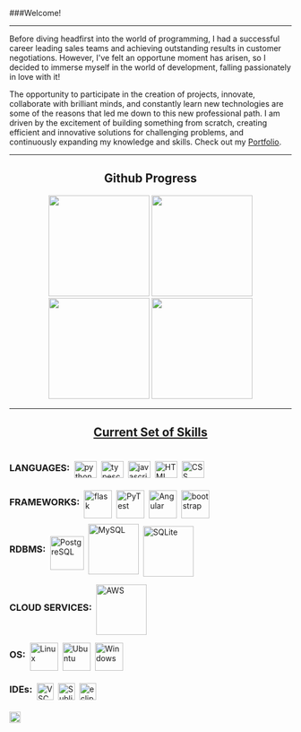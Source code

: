 ###Welcome!

---

Before diving headfirst into the world of programming, I had a successful career leading sales teams and achieving outstanding results in customer negotiations. However, I've felt an opportune moment has arisen, so I decided to immerse myself in the world of development, falling passionately in love with it!

The opportunity to participate in the creation of projects, innovate, collaborate with brilliant minds, and constantly learn new technologies are some of the reasons that led me down to this new professional path. I am driven by the excitement of building something from scratch, creating efficient and innovative solutions for challenging problems, and continuously expanding my knowledge and skills. Check out my [Portfolio](https://miguel-decotelli.onrender.com).

---

<div align="center">
  <h2><b>Github Progress</b></h2>
  <img height="180em" src="https://github-readme-stats.vercel.app/api?username=MiguelDecotelli&show_icons=true&theme=vision-friendly-dark&include_all_commits=true&count_private=true"/>
  <img height="180em" src="https://github-readme-stats.vercel.app/api/top-langs/?username=MiguelDecotelli&layout=compact&langs_count=7&theme=vision-friendly-dark"/>
  <img height="180em" src="https://freepngimg.com/thumb/chrono_trigger/36546-4-chrono-trigger-transparent-image.png">
  <img height="180em" src="https://static.wikia.nocookie.net/chrono/images/1/1f/Crono2.png/revision/latest?cb=20190502015515">
</div>
    
---

  <h2 align="center"><b><u>Current Set of Skills</u></b></h2>

<div style="display: inline_block">
  <div style="display: flex; align-items: center; justify-content: flex-start; gap:.5rem">
    <h3 style="vertical-align: middle">LANGUAGES:</h3>
    <img alt="python" height="30" width="40" src="https://cdn.jsdelivr.net/gh/devicons/devicon/icons/python/python-original.svg" style="margin-top: 1em">
    <img alt="typescript" height="30" width="40" src="https://cdn.jsdelivr.net/gh/devicons/devicon/icons/typescript/typescript-original.svg" style="margin-top: 1em">
    <img alt="javascript" height="30" width="40" src="https://cdn.jsdelivr.net/gh/devicons/devicon/icons/javascript/javascript-original.svg" style="margin-top: 1em">
    <img alt="HTML" height="30" width="40" src="https://cdn.jsdelivr.net/gh/devicons/devicon/icons/html5/html5-original.svg" style="margin-top: 1em">
    <img alt="CSS" height="30" width="40" src="https://cdn.jsdelivr.net/gh/devicons/devicon/icons/css3/css3-original.svg" style="margin-top: 1em">
  </div>
</div>

<div style="display: inline_block">
  <div style="display: flex; align-items: center; justify-content: flex-start; gap:.5rem">
    <h3 style="vertical-align: middle">FRAMEWORKS:</h3>
    <img alt="flask" height="50" width="auto" src="https://cdn.jsdelivr.net/gh/devicons/devicon/icons/flask/flask-original.svg" style="margin-top: 1em">
    <img align="center" alt="PyTest" height="50" width="auto" src="https://cdn.jsdelivr.net/gh/devicons/devicon/icons/pytest/pytest-original-wordmark.svg" style="margin-top: 1em">
    <img alt="Angular" height="50" width="auto" src="https://cdn.jsdelivr.net/gh/devicons/devicon/icons/angularjs/angularjs-original.svg" style="margin-top: 1em">
    <img alt="bootstrap" height="50" width="auto" src="https://cdn.jsdelivr.net/gh/devicons/devicon/icons/bootstrap/bootstrap-original.svg" style="margin-top: 1em">
  </div>
</div>


<div style="display: inline_block">
  <div style="display: flex; align-items: center; justify-content: flex-start; gap:.5rem">
    <h3 style="vertical-align: middle">RDBMS:</h3>
    <img align="center" alt="PostgreSQL" height="60" width="auto" src="https://cdn.jsdelivr.net/gh/devicons/devicon/icons/postgresql/postgresql-original-wordmark.svg" style="margin-top: 1.5em">
    <img align="center" alt="MySQL" height="90" width="auto" src="https://cdn.jsdelivr.net/gh/devicons/devicon/icons/mysql/mysql-original-wordmark.svg" style="margin-top: .5em">
    <img align="center" alt="SQLite" height="90" width="auto" src="https://cdn.jsdelivr.net/gh/devicons/devicon/icons/sqlite/sqlite-original-wordmark.svg" style="margin-top: 1em">
  </div>
</div>

<div style="display: inline_block">
  <div style="display: flex; align-items: center; justify-content: flex-start; gap:.5rem">
    <h3 style="vertical-align: middle">CLOUD SERVICES:</h3>
    <img align="center" alt="AWS" height="90" width="auto" src="https://cdn.jsdelivr.net/gh/devicons/devicon/icons/amazonwebservices/amazonwebservices-original-wordmark.svg" style="margin-top: 1em">
  </div>
</div>

<div style="display: inline_block">
  <div style="display: flex; align-items: center; justify-content: flex-start; gap:.5rem">
    <h3 style="vertical-align: middle">OS:</h3>
    <img align="center" alt="Linux" height="50" width="auto" src="https://cdn.jsdelivr.net/gh/devicons/devicon/icons/linux/linux-original.svg" style="margin-top: 1em">
    <img align="center" alt="Ubuntu" height="50" width="auto" src="https://cdn.jsdelivr.net/gh/devicons/devicon/icons/ubuntu/ubuntu-plain-wordmark.svg" style="margin-top: 1em">
    <img align="center" alt="Windows" height="50" width="auto" src="https://cdn.jsdelivr.net/gh/devicons/devicon/icons/windows8/windows8-original.svg" style="margin-top: 1em">
  </div>
</div>

<div style="display: inline_block">
  <div style="display: flex; align-items: center; justify-content: flex-start; gap:.5rem">
    <h3 style="vertical-align: middle">IDEs:</h3>
    <img align="center" alt="VSCode" height="30" width="auto" src="https://img.shields.io/badge/Visual_Studio_Code-0078D4?style=for-the-badge&logo=visual%20studio%20code&logoColor=white" style="margin-top: 1em">
    <img align="center" alt="Sublime" height="30" width="auto" src="https://img.shields.io/badge/sublime_text-%23575757.svg?&style=for-the-badge&logo=sublime-text&logoColor=important" style="margin-top: 1em">
    <img align="center" alt="eclipse" height="30" width="auto" src="https://img.shields.io/badge/Eclipse-2C2255?style=for-the-badge&logo=eclipse&logoColor=white" style="margin-top: 1em">
</div>

<a href="https://www.linkedin.com/in/https://www.linkedin.com/in/miguel-angelo-a-decotelli-silva/?locale=en_US" target="_blank"><img  height="20" width="auto" src="https://cdn.jsdelivr.net/gh/devicons/devicon/icons/linkedin/linkedin-original.svg" target="_blank" style="vertical-align: middle"></a>